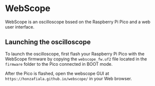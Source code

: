 # WebScope

WebScope is an oscilloscope bssed on the Raspberry Pi Pico and a web user interface.

## Launching the oscilloscope
To launch the oscilloscope, first flash your Raspberry Pi Pico with the WebScope firmware by copying the `webscope_fw.uf2` file located in the `firmware` folder to the Pico connected in BOOT mode.

After the Pico is flashed, open the webscope GUI at `https://honzafiala.github.io/webscope/` in your Web browser.